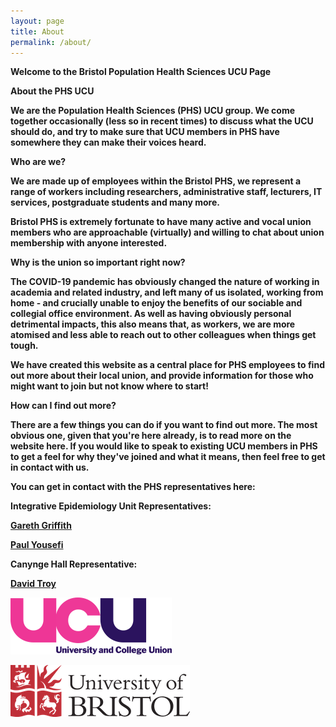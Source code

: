 ```yaml
---
layout: page
title: About
permalink: /about/
---
```

<strong>Welcome to the Bristol Population Health Sciences UCU Page<strong>

**About the PHS UCU**

We are the Population Health Sciences (PHS) UCU group. We come together occasionally (less so in recent times) to discuss what the UCU should do, and try to make sure that UCU members in PHS have somewhere they can make their voices heard. 

**Who are we?**

We are made up of employees within the Bristol PHS, we represent a range of workers including researchers, administrative staff, lecturers, IT services, postgraduate students and many more.

Bristol PHS is extremely fortunate to have many active and vocal union members who are approachable (virtually) and willing to chat about union membership with anyone interested. 

**Why is the union so important right now?** 

The COVID-19 pandemic has obviously changed the nature of working in academia and related industry, and left many of us isolated, working from home - and crucially unable to enjoy the benefits of our sociable and collegial office environment. As well as having obviously personal detrimental impacts, this also means that, as workers, we are more atomised and less able to reach out to other colleagues when things get tough. 

We have created this website as a central place for PHS employees to find out more about their local union, and provide information for those who might want to join but not know where to start!

**How can I find out more?**

There are a few things you can do if you want to find out more. The most obvious one, given that you're here already, is to read more on the website here. If you would like to speak to existing UCU members in PHS to get a feel for why they've joined and what it means, then feel free to get in contact with us. 

You can get in contact with the PHS representatives here:

Integrative Epidemiology Unit Representatives:

[Gareth Griffith](mailto:g.griffith@bristol.ac.uk)

[Paul Yousefi](mailto:paul.yousefi@bristol.ac.uk)

Canynge Hall Representative:

[David Troy](mailto:david.troy@bristol.ac.uk)

![UCU Logo](/assets/ucu-logo.png)

![Bristol Logo](/assets/bristol.png)